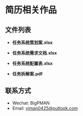 # 简历相关作品

## 文件列表
- **任务系统策划案.xlsx**  

- **任务系统需求文档.xlsx**  

- **任务系统配置表.xlsx**  

- **任务拆解案.pdf**  

## 联系方式
- Wechat: BigPMAN
- Email: yiman0425@outlook.com  

